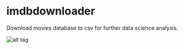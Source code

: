 # imdbdownloader
Download movies database to csv for further data science analysis.

![alt tag](https://s4.postimg.org/kil22muyl/8257_10208296303390974_3322366975959709238_n.jpg)